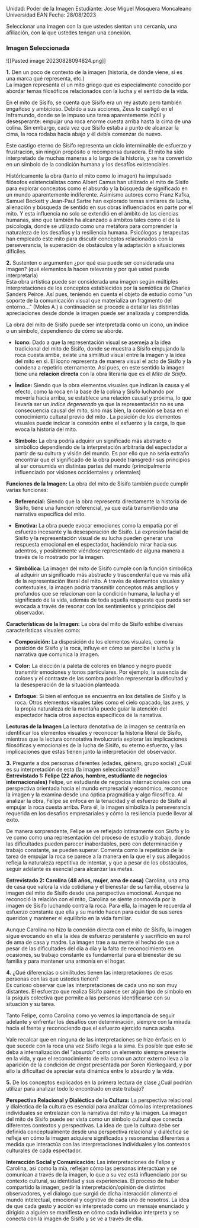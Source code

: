 Unidad: Poder de la Imagen
Estudiante: Jose Miguel Mosquera Moncaleano
Universidad EAN
Fecha: 28/08/2023

Seleccionar una imagen con la que ustedes sientan una cercanía, una afiliación, con la que ustedes tengan una conexión.
### Imagen Seleccionada
![[Pasted image 20230828094824.png]]

**1.** Den un poco de contexto de la imagen (historia, de dónde viene, si es una marca qué representa, etc.)  
La imagen representa el un mito griego que es especialmente conocido por abordar temas filosóficos relacionados con la lucha y el sentido de la vida.

En el mito de Sísifo, se cuenta que Sísifo era un rey astuto pero también engañoso y ambicioso. Debido a sus acciones, Zeus lo castigó en el Inframundo, donde se le impuso una tarea aparentemente inútil y desesperante: empujar una roca enorme cuesta arriba hasta la cima de una colina. Sin embargo, cada vez que Sísifo estaba a punto de alcanzar la cima, la roca rodaba hacia abajo y él debía comenzar de nuevo.

Este castigo eterno de Sísifo representa un ciclo interminable de esfuerzo y frustración, sin ningún propósito o recompensa duradera. El mito ha sido interpretado de muchas maneras a lo largo de la historia, y se ha convertido en un símbolo de la condición humana y los desafíos existenciales.

Históricamente la obra (tanto el mito como lo imagen) ha impulsado filósofos existencialistas como Albert Camus han utilizado el mito de Sísifo para explorar conceptos como el absurdo y la búsqueda de significado en un mundo aparentemente indiferente. Asimismo autores como Franz Kafka, Samuel Beckett y Jean-Paul Sartre han explorado temas similares de lucha, alienación y búsqueda de sentido en sus obras influenciados en parte por el mito. Y esta influencia no solo se extendió en el ámbito de las ciencias humanas, sino que también ha alcanzado a ámbitos tales como el de la psicología, donde se utilizado como una metáfora para comprender la naturaleza de los desafíos y la resiliencia humana. Psicólogos y terapeutas han empleado este mito para discutir conceptos relacionados con la perseverancia, la superación de obstáculos y la adaptación a situaciones difíciles.
	
**2.** Sustenten o argumenten ¿por qué esa puede ser considerada una imagen? (qué elementos la hacen relevante y por qué usted puede interpretarla)  
Esta obra artística puede ser considerada una imagen según múltiples interpretaciones de los conceptos establecidos por la semiótica de Charles Sanders Peirce. Así pues, teniendo en cuenta el objeto de estudio como "un soporte de la comunicación visual que materializa un fragmento del entorno…" (Moles A.) a continuación se procede a detallar las distintas apreciaciones desde donde la imagen puede ser analizada y comprendida.

La obra del mito de Sísifo puede ser interpretada como un icono, un índice o un símbolo, dependiendo de cómo se aborde.
	
- **Icono:** Dado a que la representación visual se asemeja a la idea tradicional del mito de Sísifo, donde se muestra a Sísifo empujando la roca cuesta arriba, existe una similitud visual entre la imagen y la idea del mito en si. El icono representa de manera visual el acto de Sísifo y la condena a repetirlo eternamente. Así pues, en este sentido la imagen tiene una **relacion directa** con la obra literaria que es el *Mito de Sísifo*.

- **Índice:** Siendo que la obra elementos visuales que indican la causa y el efecto, como la roca en la base de la colina y Sísifo luchando por moverla hacia arriba, se establece una relación causal y próxima, lo que llevaría ser un *índice degenerado* ya que la representación no es una consecuencia causal del mito, sino más bien, la conexión se basa en el conocimiento cultural previo del mito . La posición de los elementos visuales puede indicar la conexión entre el esfuerzo y la carga, lo que evoca la historia del mito.

- **Símbolo:** La obra podría adquirir un significado más abstracto o simbólico dependiendo de la interpretación arbitraria del espectador a partir de su cultura y visión del mundo. Es por ello que no seria extraño encontrar que el significado de la obra puede transgredir sus principios al ser consumida en distintas partes del mundo (principalmente influenciado por visiones occidentales y orientales)
    
**Funciones de la Imagen:** La obra del mito de Sísifo también puede cumplir varias funciones:

- **Referencial:** Siendo que la obra representa directamente la historia de Sísifo, tiene una función referencial, ya que está transmitiendo una narrativa específica del mito.

- **Emotiva:** La obra puede evocar emociones como la empatía por el esfuerzo incesante y la desesperación de Sísifo. La expresión facial de Sísifo y la representación visual de su lucha pueden generar una respuesta emocional en el espectador, haciéndolo mirar hacia sus adentros, y posiblemente viéndose representado de alguna manera a través de lo mostrado por la imagen.

- **Simbólica:** La imagen del mito de Sísifo cumple con la función simbólica al adquirir un significado más abstracto y trascendental que va más allá de la representación literal del mito. A través de elementos visuales y contextuales, la imagen podría transmitir conceptos más amplios y profundos que se relacionan con la condición humana, la lucha y el significado de la vida, además de toda aquella respuesta que pueda ser evocada a través de resonar con los sentimientos y principios del observador.

**Características de la Imagen:** La obra del mito de Sísifo exhibe diversas características visuales como:
- **Composición:** La disposición de los elementos visuales, como la posición de Sísifo y la roca, influye  en cómo se percibe la lucha y la narrativa que comunica la imagen.

- **Color:** La elección la paleta de colores en blanco y negro puede transmitir emociones y tonos particulares. Por ejemplo, la ausencia de colores y el contraste de las sombra podrían representar la dificultad y la desesperación de la situación planteada.

- **Enfoque:** Si bien el enfoque se encuentra en los detalles de Sísifo y la roca. Otros elementos visuales tales como el cielo opacado, las aves, y la propia naturaleza de la montaña puede guiar la atención del espectador hacia otros aspectos específicos de la narrativa.
    
**Lecturas de la Imagen** 
La lectura denotativa de la imagen se centraría en identificar los elementos visuales y reconocer la historia literal de Sísifo, mientras que la lectura connotativa involucraría explorar las implicaciones filosóficas y emocionales de la lucha de Sísifo, su eterno esfuerzo, y las implicaciones que estas tienen junto la interpretación del observador.

**3.** Pregunte a dos personas diferentes (edades, género, grupo social) ¿Cuál es su interpretación de esta (la imagen seleccionada)?  
**Entrevistado 1: Felipe (22 años, hombre, estudiante de negocios internacionales)**
Felipe, un estudiante de negocios internacionales con una perspectiva orientada hacia el mundo empresarial y económico, reconoce la imagen y la examina desde una óptica pragmática y algo filosófica. Al analizar la obra, Felipe se enfoca en la tenacidad y el esfuerzo de Sísifo al empujar la roca cuesta arriba. Para él, la imagen simboliza la perseverancia requerida en los desafíos empresariales y cómo la resiliencia puede llevar al éxito.

De manera sorprendente, Felipe se ve reflejado íntimamente con Sísifo y lo ve como como una representación del proceso de estudio y trabajo, donde las dificultades pueden parecer inabordables, pero con determinación y trabajo constante, se pueden superar. Comenta como la repetición de la tarea de empujar la roca se parece a la manera en la que el y sus allegados refleja la naturaleza repetitiva de intentar, y que a pesar de los obstáculos, seguir adelante es esencial para alcanzar las metas.

**Entrevistado 2: Carolina (48 años, mujer, ama de casa)**
Carolina, una ama de casa que valora la vida cotidiana y el bienestar de su familia, observa la imagen del mito de Sísifo desde una perspectiva emocional. Aunque no reconoció la relación con el mito, Carolina se siente conmovida por la imagen de Sísifo luchando contra la roca. Para ella, la imagen le recuerda al esfuerzo constante que ella y su marido hacen para cuidar de sus seres queridos y mantener el equilibrio en la vida familiar.

Aunque Carolina no hizo la conexión directa con el mito de Sísifo, la imagen sigue evocando en ella la idea de esfuerzo persistente y sacrificio en su rol de ama de casa y madre. La imagen trae a su mente el hecho de que a pesar de las dificultades del día a día y la falta de reconocimiento en ocasiones, su trabajo constante es fundamental para el bienestar de su familia y para mantener una armonía en el hogar.

**4.** ¿Qué diferencias o similitudes tienen las interpretaciones de esas personas con las que ustedes tienen?  
Es curioso observar que las interpretaciones de cada uno no son muy distantes. El esfuerzo que realiza Sísifo parece ser algún tipo de símbolo en la psiquis colectiva que permite a las personas identificarse con su situación y su tarea.

Tanto Felipe, como Carolina como yo vemos la importancia de seguir adelante y enfrentar los desafíos con determinación, siempre con la mirada hacia el frente y reconociendo que el esfuerzo ejercido nunca acaba.

Vale recalcar que en ninguna de las interpretaciones se hizo énfasis en lo que sucede con la roca una vez Sísifo llega a la sima. Es posible que esto se deba a internalización del "absurdo" como un elemento siempre presente en la vida, y que el reconocimiento de ella como un actor externo lleva a la aparición de la condición de *angst* presentada por Soren Kierkegaard, y por ello la dificultad de apreciar esta dinámica entre lo absurdo y la vida.
	
**5.** De los conceptos explicados en la primera lectura de clase ¿Cuál podrían utilizar para analizar todo lo encontrado en este trabajo?

**Perspectiva Relacional y Dialéctica de la Cultura:** La perspectiva relacional y dialéctica de la cultura es esencial para analizar cómo las interpretaciones individuales se entrelazan con la narrativa del mito y la imagen. La imagen del mito de Sísifo puede ser vista como un símbolo cultural que conecta diferentes contextos y perspectivas. La idea de que la cultura debe ser definida conceptualmente desde una perspectiva relacional y dialéctica se refleja en cómo la imagen adquiere significados y resonancias diferentes a medida que interactúa con las interpretaciones individuales y los contextos culturales de cada espectador.

**Interacción Social y Comunicación:**  Las interpretaciones de Felipe y Carolina, así como la mía, reflejan cómo las personas interactúan y se comunican a través de la imagen, lo que a su vez está influenciado por su contexto cultural, su identidad y sus experiencias. El proceso de haber compartido la imagen, pedir la interpretación/opinión de distintos observadores, y el dialogo que surgió de dicha interacción alimento el mundo intelectual, emocional y cognitivo de cada uno de nosotros. La idea de que cada gesto y acción es interpretado como un mensaje enunciado y dirigido a alguien se manifiesta en cómo cada individuo interpreta y se conecta con la imagen de Sísifo y se ve a través de ella.